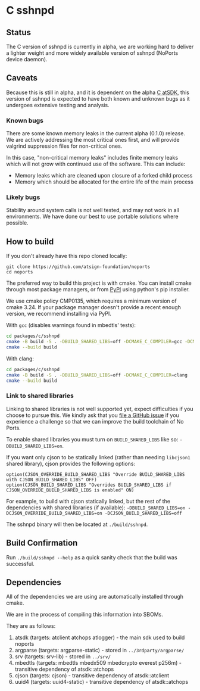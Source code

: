 # C sshnpd

## Status

The C version of sshnpd is currently in alpha, we are working hard to deliver a
lighter weight and more widely available version of sshnpd (NoPorts device
daemon).

## Caveats

Because this is still in alpha, and it is dependent on the alpha
[C atSDK](https://github.com/atsign-foundation/at_c), this version of sshnpd is
expected to have both known and unknown bugs as it undergoes extensive testing
and analysis.

### Known bugs

There are some known memory leaks in the current alpha (0.1.0) release. We are
actively addressing the most critical ones first, and will provide valgrind
suppression files for non-critical ones.

In this case, "non-critical memory leaks" includes finite memory leaks which
will not grow with continued use of the software. This can include:

- Memory leaks which are cleaned upon closure of a forked child process
- Memory which should be allocated for the entire life of the main process

### Likely bugs

Stability around system calls is not well tested, and may not work in all
environments. We have done our best to use portable solutions where possible.

## How to build

If you don't already have this repo cloned locally:

```
git clone https://github.com/atsign-foundation/noports
cd noports
```

The preferred way to build this project is with cmake. You can install cmake
through most package managers, or from [PyPI](https://pypi.org/project/cmake/)
using python's pip installer.

We use cmake policy CMP0135, which requires a minimum version of cmake 3.24. If
your package manager doesn't provide a recent enough version, we recommend
installing via PyPI.

With `gcc` (disables warnings found in mbedtls' tests):

```bash
cd packages/c/sshnpd
cmake -B build -S . -DBUILD_SHARED_LIBS=off -DCMAKE_C_COMPILER=gcc -DCMAKE_C_FLAGS="-Wno-calloc-transposed-args"
cmake --build build
```

With clang:

```bash
cd packages/c/sshnpd
cmake -B build -S . -DBUILD_SHARED_LIBS=off -DCMAKE_C_COMPILER=clang
cmake --build build
```

### Link to shared libraries

Linking to shared libraries is not well supported yet, expect difficulties if
you choose to pursue this. We kindly ask that you
[file a GitHub issue](https://github.com/atsign-foundation/noports/issues/new/choose)
if you experience a challenge so that we can improve the build toolchain of No
Ports.

To enable shared libraries you must turn on `BUILD_SHARED_LIBS` like so:
`-DBUILD_SHARED_LIBS=on`.

If you want only cjson to be statically linked (rather than needing `libcjson1`
shared library), cjson provides the following options:

```
option(CJSON_OVERRIDE_BUILD_SHARED_LIBS "Override BUILD_SHARED_LIBS with CJSON_BUILD_SHARED_LIBS" OFF)
option(CJSON_BUILD_SHARED_LIBS "Overrides BUILD_SHARED_LIBS if CJSON_OVERRIDE_BUILD_SHARED_LIBS is enabled" ON)
```

For example, to build with cjson statically linked, but the rest of the
dependencies with shared libraries (if available):
`-DBUILD_SHARED_LIBS=on -DCJSON_OVERRIDE_BUILD_SHARED_LIBS=on -DCJSON_BUILD_SHARED_LIBS=off`

The sshnpd binary will then be located at `./build/sshnpd`.

## Build Confirmation

Run `./build/sshnpd --help` as a quick sanity check that the build was
successful.

## Dependencies

All of the dependencies we are using are automatically installed through cmake.

We are in the process of compiling this information into SBOMs.

They are as follows:

1. atsdk (targets: atclient atchops atlogger) - the main sdk used to build
   noports
2. argparse (targets: argparse-static) - stored in `../3rdparty/argparse/`
3. srv (targets: srv-lib) - stored in `../srv/`
4. mbedtls (targets: mbedtls mbedx509 mbedcrypto everest p256m) - transitive
   dependency of atsdk::atchops
5. cjson (targets: cjson) - transitive dependency of atsdk::atclient
6. uuid4 (targets: uuid4-static) - transitive dependency of atsdk::atchops
